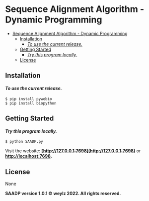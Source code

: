 # Sequence Alignment Algorithm - Dynamic Programming

- [Sequence Alignment Algorithm - Dynamic Programming](#sequence-alignment-algorithm---dynamic-programming)
  - [Installation](#installation)
      - [*To use the current release.*](#to-use-the-current-release)
  - [Getting Started](#getting-started)
      - [*Try this program locally.*](#try-this-program-locally)
  - [License](#license)

## Installation

#### *To use the current release.*
```shell
$ pip install pywebio
$ pip install biopython
```

## Getting Started
#### *Try this program locally.*
```shell
$ python SAADP.py
```
Visit the website: **[http://127.0.0.1:7698](http://127.0.0.1:7698)** or **[http://localhost:7698](http://localhost:7698).**

## License
None

**SAADP version 1.0.1 © weylz 2022. All rights reserved.**
